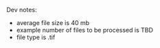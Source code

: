 Dev notes:
- average file size is 40 mb
- example number of files to be processed is TBD
- file type is .tif